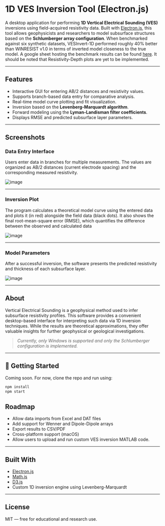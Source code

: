 # 1D VES Inversion Tool (Electron.js)

A desktop application for performing **1D Vertical Electrical Sounding (VES)** inversions using field-acquired resistivity data. Built with [Electron.js](https://www.electronjs.org/), this tool allows geophysicists and researchers to model subsurface structures based on the **Schlumberger array configuration**.
When benchmarked against six synthetic datasets, VESInvert-1D performed roughly 40% better than WINRESIST v1.0 in terms of inverted model closeness to the true model. A google sheet hosting the benchmark results can be found [here](https://docs.google.com/spreadsheets/d/1GtQ8EsxtLx-INExzfGG5IUWyZ2pOrS-6kT4IqcEP9MI/edit?usp=sharing). It should be noted that Resistivity-Depth plots are yet to be implemented.

---

## Features

- Interactive GUI for entering AB/2 distances and resistivity values.
- Supports branch-based data entry for comparative analysis.
- Real-time model curve plotting and fit visualization.
- Inversion based on the **Levenberg-Marquardt algorithm**.
- Forward modeling using the **Lyman-Landisman filter coefficients**.
- Displays RMSE and predicted subsurface layer parameters.

---

## Screenshots

### Data Entry Interface

Users enter data in branches for multiple measurements. The values are organized as AB/2 distances (current electrode spacing) and the corresponding measured resistivity.  

![image](https://github.com/user-attachments/assets/3d803fc8-0e7e-4738-91b4-cbb700a9f443)


---

### Inversion Plot

The program calculates a theoretical model curve using the entered data and plots it (in red) alongside the field data (black dots).
It also shows the final root-mean-square error (RMSE), which quantifies the difference between the observed and calculated data

![image](https://github.com/user-attachments/assets/40b9c9d0-c4e5-4e46-8365-06f218167136)


---

### Model Parameters

After a successful inversion, the software presents the predicted resistivity and thickness of each subsurface layer.  


![image](https://github.com/user-attachments/assets/b3867c8d-b3f8-4f20-ac49-f469643fcd53)


---

## About

Vertical Electrical Sounding is a geophysical method used to infer subsurface resistivity profiles. This software provides a convenient desktop-based interface for interpreting such data via 1D inversion techniques. While the results are theoretical approximations, they offer valuable insights for further geophysical or geological investigations.

>  *Currently, only Windows is supported and only the Schlumberger configuration is implemented.*

---

## 🚀 Getting Started

Coming soon. For now, clone the repo and run using:

```bash
npm install
npm start

```

## Roadmap

- Allow data imports from Excel and DAT files 
- Add support for Wenner and Dipole-Dipole arrays 
- Export results to CSV/PDF  
- Cross-platform support (macOS)  
- Allow users to upload and run custom VES inversion MATLAB code.

---

## Built With

- [Electron.js](https://www.electronjs.org/)
- [Math.js](https://mathjs.org/)
- [D3.js](https://d3js.org/)
- Custom 1D inversion engine using Levenberg-Marquardt

---

## License

MIT — free for educational and research use.









